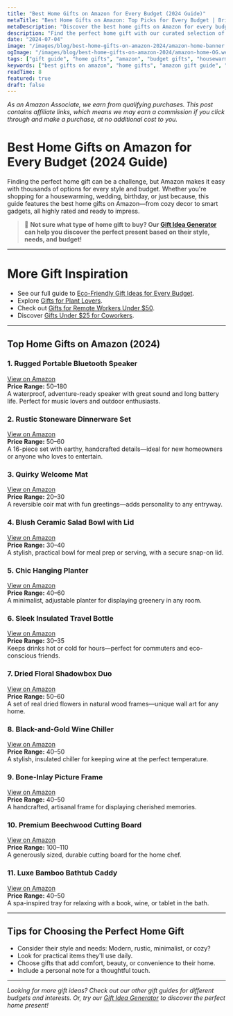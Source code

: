 ```yaml
---
title: "Best Home Gifts on Amazon for Every Budget (2024 Guide)"
metaTitle: "Best Home Gifts on Amazon: Top Picks for Every Budget | BrightGift"
metaDescription: "Discover the best home gifts on Amazon for every budget! Our 2024 guide features top-rated, unique, and practical gifts from $20 to $200. Shop smarter and find the perfect present for any occasion."
description: "Find the perfect home gift with our curated selection of Amazon's best picks for every budget. From cozy decor to smart gadgets, this guide has something for everyone."
date: "2024-07-04"
image: "/images/blog/best-home-gifts-on-amazon-2024/amazon-home-banner.webp"
ogImage: "/images/blog/best-home-gifts-on-amazon-2024/amazon-home-OG.webp"
tags: ["gift guide", "home gifts", "amazon", "budget gifts", "housewarming"]
keywords: ["best gifts on amazon", "home gifts", "amazon gift guide", "gifts for every budget", "top amazon gifts"]
readTime: 8
featured: true
draft: false
---
```


*As an Amazon Associate, we earn from qualifying purchases. This post contains affiliate links, which means we may earn a commission if you click through and make a purchase, at no additional cost to you.*

# Best Home Gifts on Amazon for Every Budget (2024 Guide)

Finding the perfect home gift can be a challenge, but Amazon makes it easy with thousands of options for every style and budget. Whether you're shopping for a housewarming, wedding, birthday, or just because, this guide features the best home gifts on Amazon—from cozy decor to smart gadgets, all highly rated and ready to impress.

> 🎯 **Not sure what type of home gift to buy? Our [Gift Idea Generator](https://bright-gift.com) can help you discover the perfect present based on their style, needs, and budget!**

---

# More Gift Inspiration
- See our full guide to [Eco-Friendly Gift Ideas for Every Budget](https://bright-gift.com/blog/eco-friendly-gift-ideas-for-every-budget).
- Explore [Gifts for Plant Lovers](https://bright-gift.com/blog/gifts-for-plant-lovers).
- Check out [Gifts for Remote Workers Under $50](https://bright-gift.com/blog/gifts-for-remote-workers-under-50).
- Discover [Gifts Under $25 for Coworkers](https://bright-gift.com/blog/gifts-under-25-for-coworkers).

---

## Top Home Gifts on Amazon (2024)

### 1. Rugged Portable Bluetooth Speaker  
<a href="https://www.amazon.com/s?k=portable+bluetooth+speaker&tag=bright-gift-20" class="amazon-link" target="_blank" rel="noopener">View on Amazon</a>  
**Price Range:** $50–$180  
A waterproof, adventure-ready speaker with great sound and long battery life. Perfect for music lovers and outdoor enthusiasts.

### 2. Rustic Stoneware Dinnerware Set  
<a href="https://www.amazon.com/s?k=rustic+dinnerware+set&tag=bright-gift-20" class="amazon-link" target="_blank" rel="noopener">View on Amazon</a>  
**Price Range:** $50–$60  
A 16-piece set with earthy, handcrafted details—ideal for new homeowners or anyone who loves to entertain.

### 3. Quirky Welcome Mat  
<a href="https://www.amazon.com/s?k=quirky+welcome+mat&tag=bright-gift-20" class="amazon-link" target="_blank" rel="noopener">View on Amazon</a>  
**Price Range:** $20–$30  
A reversible coir mat with fun greetings—adds personality to any entryway.

### 4. Blush Ceramic Salad Bowl with Lid  
<a href="https://www.amazon.com/s?k=ceramic+salad+bowl+with+lid&tag=bright-gift-20" class="amazon-link" target="_blank" rel="noopener">View on Amazon</a>  
**Price Range:** $30–$40  
A stylish, practical bowl for meal prep or serving, with a secure snap-on lid.

### 5. Chic Hanging Planter  
<a href="https://www.amazon.com/s?k=hanging+planter+indoor&tag=bright-gift-20" class="amazon-link" target="_blank" rel="noopener">View on Amazon</a>  
**Price Range:** $40–$60  
A minimalist, adjustable planter for displaying greenery in any room.

### 6. Sleek Insulated Travel Bottle  
<a href="https://www.amazon.com/s?k=insulated+travel+bottle&tag=bright-gift-20" class="amazon-link" target="_blank" rel="noopener">View on Amazon</a>  
**Price Range:** $30–$35  
Keeps drinks hot or cold for hours—perfect for commuters and eco-conscious friends.

### 7. Dried Floral Shadowbox Duo  
<a href="https://www.amazon.com/s?k=dried+floral+shadowbox&tag=bright-gift-20" class="amazon-link" target="_blank" rel="noopener">View on Amazon</a>  
**Price Range:** $50–$60  
A set of real dried flowers in natural wood frames—unique wall art for any home.

### 8. Black-and-Gold Wine Chiller  
<a href="https://www.amazon.com/s?k=wine+chiller+black+gold&tag=bright-gift-20" class="amazon-link" target="_blank" rel="noopener">View on Amazon</a>  
**Price Range:** $40–$50  
A stylish, insulated chiller for keeping wine at the perfect temperature.

### 9. Bone-Inlay Picture Frame  
<a href="https://www.amazon.com/s?k=bone+inlay+picture+frame&tag=bright-gift-20" class="amazon-link" target="_blank" rel="noopener">View on Amazon</a>  
**Price Range:** $40–$50  
A handcrafted, artisanal frame for displaying cherished memories.

### 10. Premium Beechwood Cutting Board  
<a href="https://www.amazon.com/s?k=beechwood+cutting+board&tag=bright-gift-20" class="amazon-link" target="_blank" rel="noopener">View on Amazon</a>  
**Price Range:** $100–$110  
A generously sized, durable cutting board for the home chef.

### 11. Luxe Bamboo Bathtub Caddy  
<a href="https://www.amazon.com/s?k=bamboo+bathtub+caddy&tag=bright-gift-20" class="amazon-link" target="_blank" rel="noopener">View on Amazon</a>  
**Price Range:** $40–$50  
A spa-inspired tray for relaxing with a book, wine, or tablet in the bath.

<!-- Add more gift ideas as needed following the same format -->

---

## Tips for Choosing the Perfect Home Gift
- Consider their style and needs: Modern, rustic, minimalist, or cozy?
- Look for practical items they'll use daily.
- Choose gifts that add comfort, beauty, or convenience to their home.
- Include a personal note for a thoughtful touch.

---

*Looking for more gift ideas? Check out our other gift guides for different budgets and interests. Or, try our [Gift Idea Generator](https://bright-gift.com) to discover the perfect home present!* 